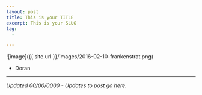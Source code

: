 ```yaml
---
layout: post
title: This is your TITLE
excerpt: This is your SLUG
tag:
  -

---
```


![image]({{ site.url }}/images/2016-02-10-frankenstrat.png)

- Doran

-----

*Updated 00/00/0000 - Updates to post go here.*
